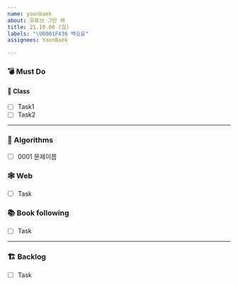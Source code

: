 ```yaml
---
name: yoonbaek
about: 유튜브 그만 봐
title: 21.10.00 (일)
labels: "\U0001F436 백승윤"
assignees: YoonBaek

---
```


### 💣 Must Do

#### 📝 Class
- [ ] Task1
- [ ] Task2

---

### 🥇 Algorithms
- [ ] 0001 문제이름

### 🕸️ Web
- [ ] Task

### 📚 Book following
- [ ] Task

---

### 🏗️ Backlog
- [ ] Task
